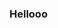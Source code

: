 ### Hellooo

<!--
**ods20a/ods20a** is a ✨ _special_ ✨ repository because its `README.md` (this file) appears on your GitHub profile.

I am a senior at FSU majoring in Art
I love anything fantastical and unique
